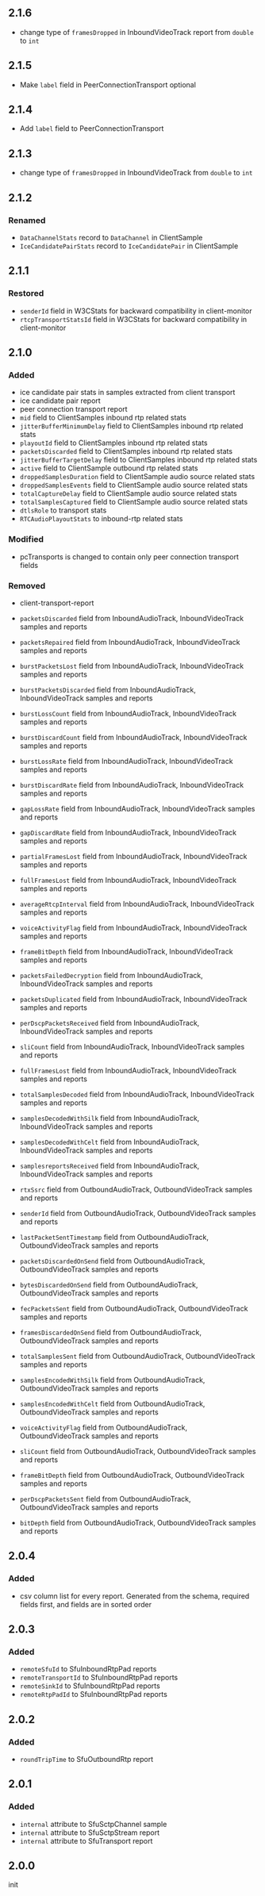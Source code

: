 ## 2.1.6
 * change type of `framesDropped` in InboundVideoTrack report from `double` to `int`

## 2.1.5
 * Make `label` field in PeerConnectionTransport optional

## 2.1.4
 * Add `label` field to PeerConnectionTransport

## 2.1.3
 * change type of `framesDropped` in InboundVideoTrack from `double` to `int`
## 2.1.2

### Renamed
 * `DataChannelStats` record to `DataChannel` in ClientSample
 * `IceCandidatePairStats` record to `IceCandidatePair` in ClientSample

## 2.1.1

### Restored
 * `senderId` field in W3CStats for backward compatibility in client-monitor
 * `rtcpTransportStatsId` field in W3CStats for backward compatibility in client-monitor


## 2.1.0

### Added
 * ice candidate pair stats in samples extracted from client transport
 * ice candidate pair report
 * peer connection transport report
 * `mid` field to ClientSamples inbound rtp related stats
 * `jitterBufferMinimumDelay` field to ClientSamples inbound rtp related stats
 * `playoutId` field to ClientSamples inbound rtp related stats
 * `packetsDiscarded` field to ClientSamples inbound rtp related stats
 * `jitterBufferTargetDelay` field to ClientSamples inbound rtp related stats
 * `active` field to ClientSample outbound rtp related stats
 * `droppedSamplesDuration` field to ClientSample audio source related stats
 * `droppedSamplesEvents` field to ClientSample audio source related stats
 * `totalCaptureDelay` field to ClientSample audio source related stats
 * `totalSamplesCaptured` field to ClientSample audio source related stats
 * `dtlsRole` to transport stats
 * `RTCAudioPlayoutStats` to inbound-rtp related stats


### Modified
 * pcTransports is changed to contain only peer connection transport fields

### Removed
 * client-transport-report
 
 * `packetsDiscarded` field from InboundAudioTrack, InboundVideoTrack samples and reports
 * `packetsRepaired` field from InboundAudioTrack, InboundVideoTrack samples and reports
 * `burstPacketsLost` field from InboundAudioTrack,  InboundVideoTrack samples and reports
 * `burstPacketsDiscarded` field from InboundAudioTrack,  InboundVideoTrack samples and reports
 * `burstLossCount` field from InboundAudioTrack, InboundVideoTrack samples and reports
 * `burstDiscardCount` field from InboundAudioTrack, InboundVideoTrack samples and reports
 * `burstLossRate` field from InboundAudioTrack, InboundVideoTrack samples and reports
 * `burstDiscardRate` field from InboundAudioTrack, InboundVideoTrack samples and reports
 * `gapLossRate` field from InboundAudioTrack, InboundVideoTrack samples and reports
 * `gapDiscardRate` field from InboundAudioTrack, InboundVideoTrack samples and reports
 * `partialFramesLost` field from InboundAudioTrack, InboundVideoTrack samples and reports
 * `fullFramesLost` field from InboundAudioTrack, InboundVideoTrack samples and reports
 * `averageRtcpInterval` field from InboundAudioTrack, InboundVideoTrack samples and reports
 * `voiceActivityFlag` field from InboundAudioTrack, InboundVideoTrack samples and reports
 * `frameBitDepth` field from InboundAudioTrack, InboundVideoTrack samples and reports
 * `packetsFailedDecryption` field from InboundAudioTrack, InboundVideoTrack samples and reports
 * `packetsDuplicated` field from InboundAudioTrack, InboundVideoTrack samples and reports
 * `perDscpPacketsReceived` field from InboundAudioTrack, InboundVideoTrack samples and reports
 * `sliCount` field from InboundAudioTrack, InboundVideoTrack samples and reports
 * `fullFramesLost` field from InboundAudioTrack, InboundVideoTrack samples and reports
 * `totalSamplesDecoded` field from InboundAudioTrack, InboundVideoTrack samples and reports
 * `samplesDecodedWithSilk` field from InboundAudioTrack, InboundVideoTrack samples and reports
 * `samplesDecodedWithCelt` field from InboundAudioTrack, InboundVideoTrack samples and reports
 * `samplesreportsReceived` field from InboundAudioTrack, InboundVideoTrack samples and reports

 * `rtxSsrc` field from OutboundAudioTrack, OutboundVideoTrack samples and reports
 * `senderId` field from OutboundAudioTrack, OutboundVideoTrack samples and reports
 * `lastPacketSentTimestamp` field from OutboundAudioTrack, OutboundVideoTrack samples and reports
 * `packetsDiscardedOnSend` field from OutboundAudioTrack, OutboundVideoTrack samples and reports
 * `bytesDiscardedOnSend` field from OutboundAudioTrack, OutboundVideoTrack samples and reports
 * `fecPacketsSent` field from OutboundAudioTrack, OutboundVideoTrack samples and reports
 * `framesDiscardedOnSend` field from OutboundAudioTrack, OutboundVideoTrack samples and reports
 * `totalSamplesSent` field from OutboundAudioTrack, OutboundVideoTrack samples and reports
 * `samplesEncodedWithSilk` field from OutboundAudioTrack, OutboundVideoTrack samples and reports
 * `samplesEncodedWithCelt` field from OutboundAudioTrack, OutboundVideoTrack samples and reports
 * `voiceActivityFlag` field from OutboundAudioTrack, OutboundVideoTrack samples and reports
 * `sliCount` field from OutboundAudioTrack, OutboundVideoTrack samples and reports
 * `frameBitDepth` field from OutboundAudioTrack, OutboundVideoTrack samples and reports
 * `perDscpPacketsSent` field from OutboundAudioTrack, OutboundVideoTrack samples and reports
 * `bitDepth` field from OutboundAudioTrack, OutboundVideoTrack samples and reports


## 2.0.4

### Added
 * csv column list for every report. Generated from the schema, required fields first, and fields are in sorted order

## 2.0.3

### Added
 * `remoteSfuId` to SfuInboundRtpPad reports
 * `remoteTransportId` to SfuInboundRtpPad reports
 * `remoteSinkId` to SfuInboundRtpPad reports
 * `remoteRtpPadId` to SfuInboundRtpPad reports

## 2.0.2

### Added
 * `roundTripTime` to SfuOutboundRtp report

## 2.0.1

### Added
 * `internal` attribute to SfuSctpChannel sample
 * `internal` attribute to SfuSctpStream report
 * `internal` attribute to SfuTransport report

## 2.0.0

init